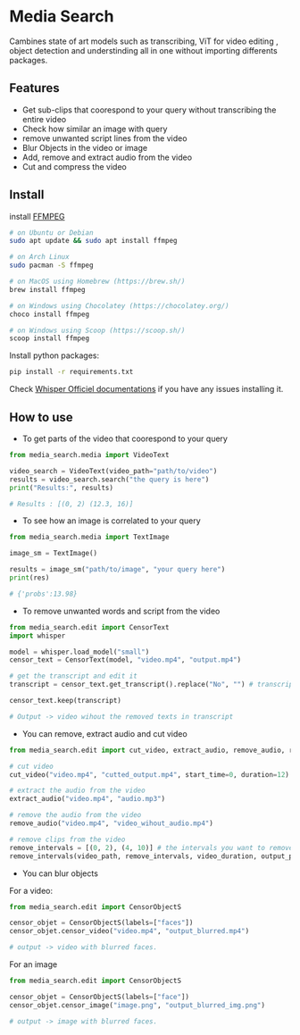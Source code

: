 # Media Search
Cambines state of art models such as transcribing, ViT for video editing , object detection and understinding all in one without importing differents packages.

## Features
- Get sub-clips that coorespond to your query without transcribing the entire video
- Check how similar an image with query
- remove unwanted script lines from the video
- Blur Objects in the video or image
- Add, remove and extract audio from the video
- Cut and compress the video

## Install

install [FFMPEG](https://ffmpeg.org/)
```bash
# on Ubuntu or Debian
sudo apt update && sudo apt install ffmpeg

# on Arch Linux
sudo pacman -S ffmpeg

# on MacOS using Homebrew (https://brew.sh/)
brew install ffmpeg

# on Windows using Chocolatey (https://chocolatey.org/)
choco install ffmpeg

# on Windows using Scoop (https://scoop.sh/)
scoop install ffmpeg
```

Install python packages:

```bash
pip install -r requirements.txt
```
Check [Whisper Officiel documentations](https://github.com/openai/whisper) if you have any issues installing it.

## How to use

* To get parts of the video that coorespond to your query 

```python
from media_search.media import VideoText

video_search = VideoText(video_path="path/to/video")
results = video_search.search("the query is here")
print("Results:", results)

# Results : [(0, 2) (12.3, 16)]
```

* To see how an image is correlated to your query

```python
from media_search.media import TextImage

image_sm = TextImage()

results = image_sm("path/to/image", "your query here")
print(res)

# {'probs':13.98}
```

* To remove unwanted words and script from the video 

```python
from media_search.edit import CensorText
import whisper

model = whisper.load_model("small")
censor_text = CensorText(model, "video.mp4", "output.mp4")

# get the transcript and edit it
transcript = censor_text.get_transcript().replace("No", "") # transcript without the word "No"

censor_text.keep(transcript)

# Output -> video wihout the removed texts in transcript
```

* You can remove, extract audio and cut video 

```python
from media_search.edit import cut_video, extract_audio, remove_audio, remove_intervals

# cut video
cut_video("video.mp4", "cutted_output.mp4", start_time=0, duration=12)

# extract the audio from the video
extract_audio("video.mp4", "audio.mp3")

# remove the audio from the video
remove_audio("video.mp4", "video_wihout_audio.mp4")

# remove clips from the video
remove_intervals = [(0, 2), (4, 10)] # the intervals you want to remove
remove_intervals(video_path, remove_intervals, video_duration, output_path)
```

* You can blur objects

For a video:
```python
from media_search.edit import CensorObjectS

censor_objet = CensorObjectS(labels=["faces"])
censor_objet.censor_video("video.mp4", "output_blurred.mp4")

# output -> video with blurred faces.
```

For an image
```python
from media_search.edit import CensorObjectS

censor_objet = CensorObjectS(labels=["face"])
censor_objet.censor_image("image.png", "output_blurred_img.png")

# output -> image with blurred faces.
```

